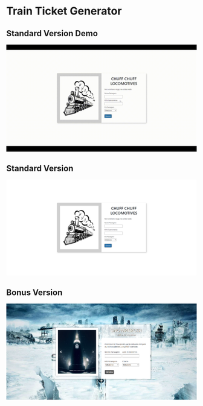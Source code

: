 # Train Ticket Generator

## Standard Version Demo
![Gif](/img/biglietto-form-demo.gif "Standard Demo")

## Standard Version  
![Standard](/img/ticket-standard.png "Standard Version")


## Bonus Version  
![Bonus Version](/img/ticket-bonus.png "Bonus Version")
